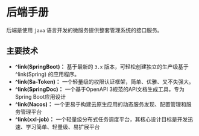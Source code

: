 # 后端手册
后端是使用 `java` 语言开发的微服务提供整套管理系统的接口服务。
## 主要技术
- **^link(SpringBoot)：**  基于最新的 `3.x` 版本，可轻松创建独立的生产级基于 ^link(Spring) 的应用程序。
- **^link(Sa-Token)：** 一个轻量级的权限认证框架，简单、优雅、又不失强大。
- **^link(SpringDoc)：** 一个基于‌OpenAPI 3‌规范的API文档生成工具，专为‌Spring Boot‌应用设计
- **^link(Nacos)：** 一个更易于构建云原生应用的动态服务发现、配置管理和服务管理平台
- **^link(xxl-job)：** 一个轻量级分布式任务调度平台，其核心设计目标是开发迅速、学习简单、轻量级、易扩展平台
